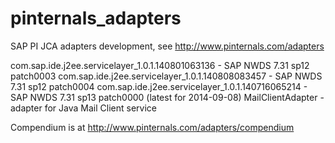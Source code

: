 pinternals_adapters
===================

SAP PI JCA adapters development, see http://www.pinternals.com/adapters

com.sap.ide.j2ee.servicelayer_1.0.1.140801063136 - SAP NWDS 7.31 sp12 patch0003
com.sap.ide.j2ee.servicelayer_1.0.1.140808083457 - SAP NWDS 7.31 sp12 patch0004
com.sap.ide.j2ee.servicelayer_1.0.1.140716065214 - SAP NWDS 7.31 sp13 patch0000 (latest for 2014-09-08)
MailClientAdapter - adapter for Java Mail Client service


Compendium is at http://www.pinternals.com/adapters/compendium
